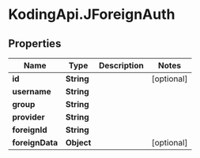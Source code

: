 # KodingApi.JForeignAuth

## Properties
Name | Type | Description | Notes
------------ | ------------- | ------------- | -------------
**id** | **String** |  | [optional] 
**username** | **String** |  | 
**group** | **String** |  | 
**provider** | **String** |  | 
**foreignId** | **String** |  | 
**foreignData** | **Object** |  | [optional] 


